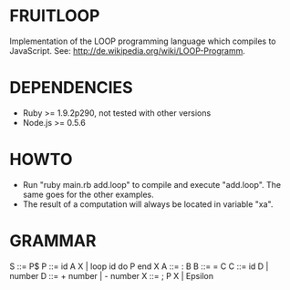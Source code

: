 FRUITLOOP
=========
Implementation of the LOOP programming language which compiles to JavaScript. See: http://de.wikipedia.org/wiki/LOOP-Programm.


DEPENDENCIES
============
- Ruby >= 1.9.2p290, not tested with other versions
- Node.js >= 0.5.6


HOWTO
=====
- Run "ruby main.rb add.loop" to compile and execute "add.loop". The same goes for the other examples. 
- The result of a computation will always be located in variable "xa". 


GRAMMAR
=======
S ::= P$
P ::= id A X
    | loop id do P end X 
A ::= : B
B ::= = C
C ::= id D
    | number
D ::= + number
    | - number
X ::= ; P X | Epsilon




